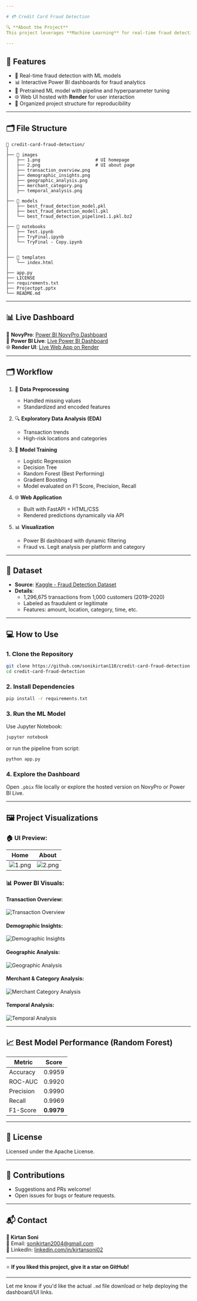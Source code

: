 ```yaml
---

# 💳 Credit Card Fraud Detection

🔍 **About the Project**  
This project leverages **Machine Learning** for real-time fraud detection and **Power BI** for dynamic visualizations. It aims to help financial institutions reduce losses and enhance trust by quickly identifying fraudulent transactions.

---
```


## 🚀 Features

- 🔗 Real-time fraud detection with ML models  
- 📊 Interactive Power BI dashboards for fraud analytics  
- 🧠 Pretrained ML model with pipeline and hyperparameter tuning  
- 🌐 Web UI hosted with **Render** for user interaction  
- 📂 Organized project structure for reproducibility

---

## 🗂️ File Structure

```
📁 credit-card-fraud-detection/
│
├── 📂 images
│   ├── 1.png                     # UI homepage
│   ├── 2.png                     # UI about page
│   ├── transaction_overview.png
│   ├── demographic_insights.png
│   ├── geographic_analysis.png
│   ├── merchant_category.png
│   ├── temporal_analysis.png
│
├── 📂 models
│   ├── best_fraud_detection_model.pkl
│   ├── best_fraud_detection_modell.pkl
│   └── best_fraud_detection_pipeline1.1.pkl.bz2
│
├── 📂 notebooks
│   ├── Test.ipynb
│   ├── TryFinal.ipynb
│   └── TryFinal - Copy.ipynb
│
│
├── 📂 templates
│   └── index.html
│
├── app.py
├── LICENSE
├── requirements.txt
├── Projectppt.pptx
└── README.md
```

---

## 📊 Live Dashboard

🔗 **NovyPro**: [Power BI NovyPro Dashboard](https://www.novypro.com/project/credit-card-fraud-detection-dashboard-kirtan)  
🔗 **Power BI Live**: [Live Power BI Dashboard](https://app.powerbi.com/groups/me/reports/fraud-dashboard-id)  
🌐 **Render UI**: [Live Web App on Render](https://fraud-ui-app.onrender.com)

---

## 🗂️ Workflow

1. 🧹 **Data Preprocessing**  
   - Handled missing values  
   - Standardized and encoded features  

2. 🔍 **Exploratory Data Analysis (EDA)**  
   - Transaction trends  
   - High-risk locations and categories  

3. 🤖 **Model Training**  
   - Logistic Regression  
   - Decision Tree  
   - Random Forest (Best Performing)  
   - Gradient Boosting  
   - Model evaluated on F1 Score, Precision, Recall  

4. 🌐 **Web Application**  
   - Built with FastAPI + HTML/CSS  
   - Rendered predictions dynamically via API  

5. 📊 **Visualization**  
   - Power BI dashboard with dynamic filtering  
   - Fraud vs. Legit analysis per platform and category  

---

## 📄 Dataset

- **Source**: [Kaggle - Fraud Detection Dataset](https://www.kaggle.com/datasets/kartik2112/fraud-detection/data)  
- **Details**:  
  - 1,296,675 transactions from 1,000 customers (2019–2020)  
  - Labeled as fraudulent or legitimate  
  - Features: amount, location, category, time, etc.  

---

## 💻 How to Use

### 1. Clone the Repository
```bash
git clone https://github.com/sonikirtan110/credit-card-fraud-detection.git
cd credit-card-fraud-detection
```

### 2. Install Dependencies
```bash
pip install -r requirements.txt
```

### 3. Run the ML Model
Use Jupyter Notebook:
```bash
jupyter notebook
```
or run the pipeline from script:
```bash
python app.py
```

### 4. Explore the Dashboard  
Open `.pbix` file locally or explore the hosted version on NovyPro or Power BI Live.

---

## 🖼️ Project Visualizations

### 🏠 UI Preview:
| Home | About |
|------|-------------|
| ![1.png](images/1.png) | ![2.png](images/2.png) |

### 📊 Power BI Visuals:

#### Transaction Overview:
![Transaction Overview](images/transaction_overview.png)

#### Demographic Insights:
![Demographic Insights](images/demographic_insights.png)

#### Geographic Analysis:
![Geographic Analysis](images/geographic_analysis.png)

#### Merchant & Category Analysis:
![Merchant Category Analysis](images/merchant_category.png)

#### Temporal Analysis:
![Temporal Analysis](images/temporal_analysis.png)

---

## 📈 Best Model Performance (Random Forest)

| Metric      | Score    |
|-------------|----------|
| Accuracy    | 0.9959   |
| ROC-AUC     | 0.9920   |
| Precision   | 0.9990   |
| Recall      | 0.9969   |
| F1-Score    | **0.9979** |

---

## 📜 License

Licensed under the Apache License.  

---

## 🤝 Contributions

- Suggestions and PRs welcome!
- Open issues for bugs or feature requests.

---

## 📬 Contact

**👤 Kirtan Soni**  
📧 Email: [sonikirtan2004@gmail.com](mailto:sonikirtan2004@gmail.com)  
🔗 LinkedIn: [linkedin.com/in/kirtansoni02](https://www.linkedin.com/in/kirtansoni02)

---

⭐ **If you liked this project, give it a star on GitHub!**

---

Let me know if you'd like the actual `.md` file download or help deploying the dashboard/UI links.
